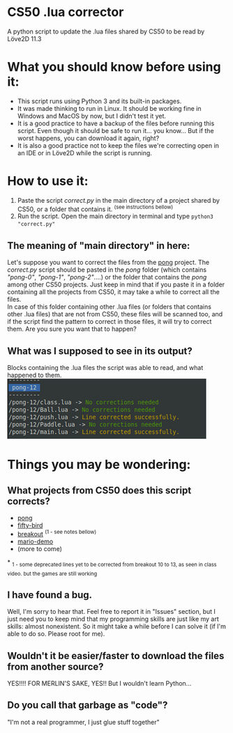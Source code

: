 # CS50 .lua corrector
A python script to update the .lua files shared by CS50 to be read by Löve2D 11.3

# What you should know before using it:
* This script runs using Python 3 and its built-in packages.
* It was made thinking to run in Linux. It should be working fine in Windows and MacOS by now, but I didn't test it yet.
* It is a good practice to have a backup of the files before running this script. Even though it should be safe to run it... you know... But if the worst happens, you can download it again, right?
* It is also a good practice not to keep the files we're correcting open in an IDE or in Löve2D while the script is running.

# How to use it:
1. Paste the script *correct.py* in the main directory of a project shared by CS50, or a folder that contains it. <sup>(see instructions bellow)</sup>
2. Run the script. Open the main directory in terminal and type `python3 "correct.py"` 

## The meaning of "main directory" in here:
Let's suppose you want to correct the files from the [pong](https://github.com/games50/pong) project. The *correct.py* script should be pasted in the *pong* folder (which contains *"pong-0"*, *"pong-1"*, *"pong-2"*....) or the folder that contains the *pong* among other CS50 projects. Just keep in mind that if you paste it in a folder containing all the projects from CS50, it may take a while to correct all the files.  
In case of this folder containing other .lua files (or folders that contains other .lua files) that are not from CS50, these files will be scanned too, and if the script find the pattern to correct in those files, it will try to correct them. Are you sure you want that to happen?

## What was I supposed to see in its output?
Blocks containing the .lua files the script was able to read, and what happened to them.  
![Like this](output_sample.png)

# Things you may be wondering:
## What projects from CS50 does this script corrects?
* [pong](https://github.com/games50/pong)
* [fifty-bird](https://github.com/games50/fifty-bird)
* [breakout](https://github.com/games50/breakout) <sup>(1 - see notes bellow)</sup>
* [mario-demo](https://github.com/cs50/mario-demo)
* (more to come)

\* <sub>1 - some deprecated lines yet to be corrected from breakout 10 to 13, as seen in class video. but the games are still working</sub>
## I have found a bug.
Well, I'm sorry to hear that. Feel free to report it in "Issues" section, but I just need you to keep mind that my programming skills are just like my art skills: almost nonexistent. So it might take a while before I can solve it (if I'm able to do so. Please root for me).

## Wouldn't it be easier/faster to download the files from another source?
YES!!!! FOR MERLIN'S SAKE, YES!! But I wouldn't learn Python...

## Do you call that garbage as "code"?
"I'm not a real programmer, I just glue stuff together"
